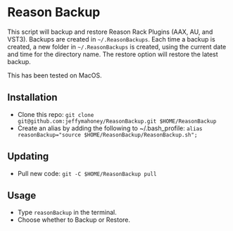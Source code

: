# Reason Backup

This script will backup and restore Reason Rack Plugins (AAX, AU, and VST3). Backups are created in `~/.ReasonBackups`. Each time a backup is created, a new folder in `~/.ReasonBackups` is created, using the current date and time for the directory name. The restore option will restore the latest backup.

This has been tested on MacOS.


## Installation

* Clone this repo: `git clone git@github.com:jeffymahoney/ReasonBackup.git $HOME/ReasonBackup`
* Create an alias by adding the following to ~/.bash_profile: `alias reasonBackup="source $HOME/ReasonBackup/ReasonBackup.sh";`


## Updating

* Pull new code: `git -C $HOME/ReasonBackup pull`

## Usage

* Type `reasonBackup` in the terminal.
* Choose whether to Backup or Restore.
